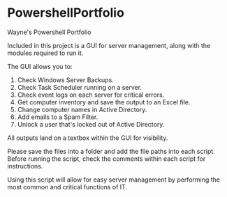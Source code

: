 # PowershellPortfolio
 Wayne's Powershell Portfolio

Included in this project is a GUI for server management, along with the modules required to run it. 

The GUI allows you to:
1. Check Windows Server Backups. 
2. Check Task Scheduler running on a server.
3. Check event logs on each server for critical errors.
4. Get computer inventory and save the output to an Excel file. 
5. Change computer names in Active Directory.
6. Add emails to a Spam Filter.
7. Unlock a user that's locked out of Active Directory.

All outputs land on a textbox within the GUI for visibility.

Please save the files into a folder and add the file paths into each script. Before running the script, check the comments within each script for instructions. 

Using this script will allow for easy server management by performing the most common and critical functions of IT. 
